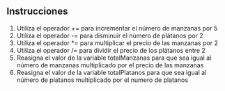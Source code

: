 ## Instrucciones

1. Utiliza el operador += para incrementar el número de manzanas por 5
2. Utiliza el operador -= para disminuir el número de plátanos por 2
3. Utiliza el operador *= para multiplicar el precio de las manzanas por 2
4. Utiliza el operador /= para dividir el precio de los plátanos entre 2
5. Reasigna el valor de la variable totalManzanas para que sea igual al número de manzanas multiplicado por el precio de las manzanas
6. Reasigna el valor de la variable totalPlatanos para que sea igual al número de platanos multiplicado por el numero de platanos